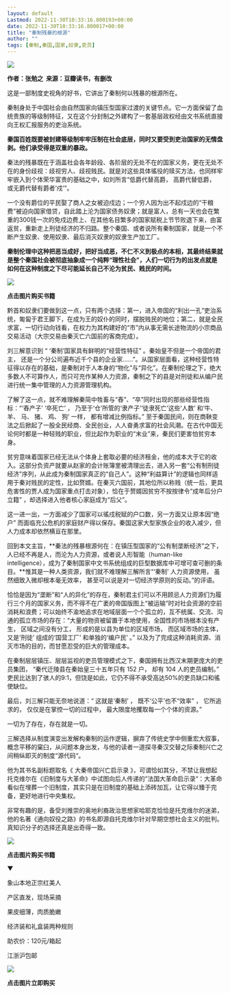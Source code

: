 ```yaml
---
layout: default
Lastmod: 2022-11-30T10:33:16.800193+00:00
date: 2022-11-30T10:33:16.800017+00:00
title: "秦制残暴的根源"
author: ""
tags: [秦制,秦国,国家,奴隶,吏员]
---
```


![](https://images.weserv.nl/?url=https%3A//mmbiz.qpic.cn/mmbiz_png/tsYsiaNe6Y572zELicOUMkPZJ491OBicibKmEzaiaibxTwXba8WG7sp89nIz75TEGoeXeyCCnJraVuiaD73LIf2uaUJiaQ/640%3Fwx_fmt%3Dpng)

**作者：张勉之  来源：豆瓣读书，有删改**  

这是一部制度史视角的好书，它讲出了秦制何以残暴的根源所在。

秦制身处于中国社会由自然国家向镇压型国家过渡的关键节点。它一方面保留了血统贵族的等级制特征，又在这个分封制之外建构了一套基层政权经由文书系统直接向王权汇报服务的吏治系统。

**秦国百姓既要被封建等级制牢牢压制在社会底层，同时又要受到吏治国家的无情盘剥。他们承受得是双重的暴政。**

秦法的残暴既在于涵盖社会各年龄段、各阶层的无处不在的国家义务，更在无处不在的身份歧视：歧视穷人、歧视贱民。就是对这些具体徭役的赎买方法，也同样牢牢嵌入到个体荣华富贵的基础之中，如刘所言“低爵代替高爵， 高爵代替低爵， 或无爵代替有爵者‘戍’”。

一个没有爵位的平民娶了商人之女被迫戍边；一个穷人因为出不起戍边的“干粮费”被迫向国家借贷，自此踏上沦为国家债务奴隶；就是富人，总有一天也会在繁重的300钱一次的免戍边费上、在其他名目繁多的国家赋税上节节败退下来，由富返贫，重新走上刑徒经济的不归路。整个秦国、或者说所有秦制国家，就是一个不断产生奴隶、使用奴隶、最后消灭奴隶的奴隶生产加工厂。

**秦制伦理中这种把恶当成好，把好当成恶，不仁不义到极点的本相，其最终结果就是整个秦国社会被彻底抽象成一个纯粹“理性社会”，人们一切行为的出发点就是如何在这种制度之下尽可能延长自己不沦为贫民、贱民的时间。**

![](https://images.weserv.nl/?url=https%3A//mmbiz.qpic.cn/mmbiz_jpg/tsYsiaNe6Y572zELicOUMkPZJ491OBicibKmUTT1pob92GqftJib1k1m5y0leaJUyYP7JmF0ibSwkagsvz1EcWiaFUBIA/640%3Fwx_fmt%3Djpeg)

**点击图片购买书籍**

黔首和奴隶们要做到这一点，只有两个选择：第一，进入帝国的“利出一孔”吏治系统，匍匐于君王脚下，在成为王的奴仆的同时，摆脱贱民的地位；第二，就是全民求富，一切行动向钱看，在权力为其构建好的“市”内从事无需长途物流的小宗商品交易活动（大宗交易由秦灭亡六国前的客商完成）。

刘三解意识到 “ ‘秦制’国家具有鲜明的“经营性特征” 。秦始皇不但是一个帝国的君主， 还是一个分公司遍布近千个县的企业家……”。从国家层面看，这种经营性特征得以存在的基础，是秦制对于人本身的“物化”与“异化”。在秦制伦理之下，绝大多数人不可算作人，而只可充作某种人力资源，秦制之下的县是对刑徒和从编户民进行统一集中管理的人力资源管理机构。

了解了这一点，就不难理解秦简中牲畜与“舂”、“卒”同时出现的那些经营性指标：“‘舂产子’ ‘卒死亡’ ， 乃至于‘仓’所管的‘隶产子’‘徒隶死亡’这些‘人数’ 和‘牛、 羊、 马、 猪、 鸡、 狗’ 一样， 都有增减比例指标。” 至于秦国民间，则在商鞅变法之后掀起了一股全民经商、全民创业，人人奋勇求富的社会风潮。在古代中国无论何时都是一种轻贱的职业，但比起作为职业的“末业”来，秦民们更害怕贫穷本身。

贫穷意味着国家已经无法从个体身上套取必要的经济租金，他的成本大于它的收入。这部分负资产就要从赵家的会计账簿里被清理出去，进入另一套“公有制刑徒经济”序列，从此成为秦制国家真正的“自己人”。这种“利益算计”的逻辑也同样适用于秦对贱民的定性，比如赘婿。在秦灭六国前，其地位所以称贱（统一后，更具危害性的贾人成为国家重点打击对象），恰在于赘婿因贫穷不按按律令“成年后分户立籍” ，却选择进入他者核心家庭成为“后父”。

这一进一出，一方面减少了国家可以徭戍税赋的户口数，另一方面又让原本因“绝户” 而面临充公危机的家庭财产得以保存。秦国这家大型家族企业的收入减少，但人力成本却依然横亘在那里。

回到本文主旨，**秦法的残暴根源何在：在镇压型国家的“公有制垄断经济”之下，人已经不再是人，而沦为人力资源，或者说人形智能（human-like intelligence），成为了秦制国家中文书系统组成的巨型数据库中可增可查可删的条目。**惟其是一种人类资源，我们就不难理解三解所言“‘秦制’ 人力资源使用， 虽然细致入微却根本毫无效率， 甚至可以说是对一切经济学原则的反动。”的评语。

恰恰是因为“垄断”和“人的异化”的存在，秦制君主们可以不用顾忌人力资源们为履行三个月的国家义务，而不得不在广袤的帝国版图上“被运输”时对社会资源的空前消耗和浪费；可以始终不渝地追求在地域层面一个个孤立的，互不统属、交流、沟通的孤立市场的存在：“大量的物资被留置于本地使用，全国性的市场根本没有产生， 区域之间没有分工， 形成的是以县为单位的区域市场， 而区域市场的主体， 又是‘刑徒’ 组成的‘国营工厂’ 和单独的‘编户民’ 。” 以及为了完成这种消耗资源、消灭市场的目的，而甘愿忍受的巨大的管理成本。

在秦制层层镇压、层层监视的吏员管理模式之下，秦国拥有比西汉末期更庞大的吏员集团， “秦代迁陵县在秦始皇三十五年只有 152 户， 却有 104 人的吏员编制。” 吏民比达到了骇人的9:1，但饶是如此，它仍不得不承受高达50%的吏员缺口和徭使缺位。

最后，刘三解只能无奈地说道：“ 这就是‘秦制’ ， 既不‘公平’也不“效率” ， 它所追求的， 仅仅是在掌控一切的过程中， 最大限度地攫取每一个个体的资源。”

一切为了存在，存在就是一切。

三解选择从制度演变出发解构秦制的运作逻辑，摒弃了传统史学中侧重宏大叙事，概念平移的窠臼，从问题本身出发，与他的读者一道探寻秦汉交替之际秦制兴亡之间稍纵即灭的制度“源代码“。

他为其书名副标题取名《 大秦帝国兴亡启示录 》，可谓恰如其分，不禁让我想起托克维尔在《旧制度与大革命》中试图向后人传递的”法国大革命启示录“：大革命看似在埋葬一个旧制度，其实只是在旧制度的基础上添砖加瓦，让它得以臻于完备，更好地进行中央集权。

非常有趣的是，备受刘推崇的奥地利裔政治思想家哈耶克恰恰是托克维尔的迷弟，他的名著《通向奴役之路》的书名即源自托克维尔针对早期空想社会主义的批判。真知识分子的选择还真是出奇得一致。

![](https://images.weserv.nl/?url=https%3A//mmbiz.qpic.cn/mmbiz_jpg/tsYsiaNe6Y572zELicOUMkPZJ491OBicibKmUTT1pob92GqftJib1k1m5y0leaJUyYP7JmF0ibSwkagsvz1EcWiaFUBIA/640%3Fwx_fmt%3Djpeg)

**点击图片购买书籍**

▼

象山本地正宗红美人

产区直发，现场采摘  

果皮细薄，肉质脆嫩  

经济装和礼盒装两种规则

助农价：120元/箱起

江浙沪包邮

  

**![](https://images.weserv.nl/?url=https%3A//mmbiz.qpic.cn/mmbiz_jpg/tsYsiaNe6Y56T0wc2XD9bYFvZCPNjJeBXQmhE11wicFDsa7ffRVgUnNLV1Ug6W5ye8jwMlKAd9pbkGbbdPfdiarLw/640%3Fwx_fmt%3Djpeg%26wxfrom%3D5%26wx_lazy%3D1%26wx_co%3D1)**

**点击图片立即购买**

